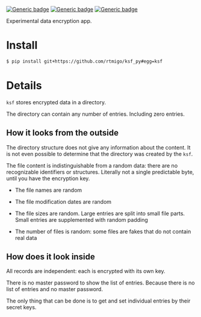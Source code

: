 [![Generic badge](https://img.shields.io/badge/Status-Experimental-red.svg)](#)
[![Generic badge](https://img.shields.io/badge/Python-3.7+-blue.svg)](#)
[![Generic badge](https://img.shields.io/badge/OS-Linux%20|%20macOS%20|%20Windows-blue.svg)](#)

Experimental data encryption app.

# Install

``` bash
$ pip install git+https://github.com/rtmigo/ksf_py#egg=ksf
```

# Details

`ksf` stores encrypted data in a directory.

The directory can contain any number of entries. Including zero entries.

## How it looks from the outside

The directory structure does not give any information about the content. It is
not even possible to determine that the directory was created by the `ksf`.

The file content is indistinguishable from a random data: there are no
recognizable identifiers or structures. Literally not a single predictable byte,
until you have the encryption key.

- The file names are random

- The file modification dates are random

- The file sizes are random. Large entries are split into small file parts.
  Small entries are supplemented with random padding

- The number of files is random: some files are fakes that do not contain real
  data

## How does it look inside

All records are independent: each is encrypted with its own key.

There is no master password to show the list of entries. Because there is no
list of entries and no master password.

The only thing that can be done is to get and set individual entries by their
secret keys.
